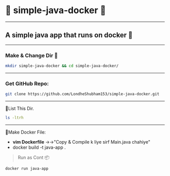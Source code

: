 # :rocket: simple-java-docker :rocket:
---
## A simple java app that runs on docker :whale:
---
### Make & Change Dir :file_folder:
```bash
mkdir simple-java-docker && cd simple-java-docker/
```
---
### Get GitHub Repo:
```bash
git clone https://github.com/LondheShubham153/simple-java-docker.git
```
---
:file_folder:List This Dir.
```bash
ls -ltrh
```
---
:whale:Make Docker File:
- **vim Dockerfile** →→"Copy & Compile k liye sirf Main.java chahiye"
- docker build -t java-app .

> Run as Cont 📦
```bash
docker run java-app
```


